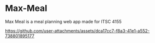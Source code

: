 # Max-Meal
Max Meal is a meal planning web app made for ITSC 4155


https://github.com/user-attachments/assets/dca17cc7-f8a3-41e1-a552-738801895177



